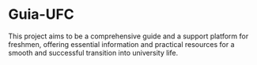 # Guia-UFC
This project aims to be a comprehensive guide and a support platform for freshmen, offering essential information and practical resources for a smooth and successful transition into university life.
